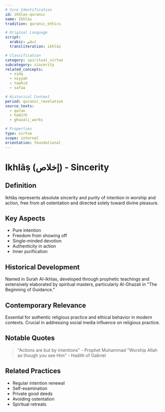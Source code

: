 ```yaml
---
# Core Identification
id: ikhlas-quranic
name: Ikhlāṣ
tradition: quranic_ethics

# Original Language
script:
  arabic: إخلاص
  transliteration: ikhlāṣ

# Classification
category: spiritual_virtue
subcategory: sincerity
related_concepts:
  - sidq
  - niyyah
  - tawhid
  - safaa

# Historical Context
period: quranic_revelation
source_texts:
  - quran
  - hadith
  - ghazali_works

# Properties
type: virtue
scope: internal
orientation: foundational
---
```


# Ikhlāṣ (إخلاص) - Sincerity

## Definition
Ikhlāṣ represents absolute sincerity and purity of intention in worship and action, free from all ostentation and directed solely toward divine pleasure.

## Key Aspects
- Pure intention
- Freedom from showing off
- Single-minded devotion
- Authenticity in action
- Inner purification

## Historical Development
Named in Surah Al-Ikhlas, developed through prophetic teachings and extensively elaborated by spiritual masters, particularly Al-Ghazali in "The Beginning of Guidance."

## Contemporary Relevance
Essential for authentic religious practice and ethical behavior in modern contexts. Crucial in addressing social media influence on religious practice.

## Notable Quotes
> "Actions are but by intentions" - Prophet Muhammad
> "Worship Allah as though you see Him" - Hadith of Gabriel

## Related Practices
- Regular intention renewal
- Self-examination
- Private good deeds
- Avoiding ostentation
- Spiritual retreats